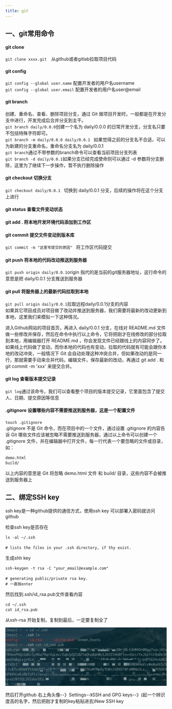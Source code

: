 ```yaml
---
title: git
---
```

## 一、git常用命令

#### git clone
`git clone xxxx.git  `从github或者gitlab拉取项目代码
#### git config
`git config --global user.name` 配置开发者的用户名username<br/>
`git config --global user.email` 配置开发者的用户名user@email
#### git branch
创建、重命名、查看、删除项目分支，通过 Git 做项目开发时，一般都是在开发分支中进行，开发完成后合并分支到主干。<br>
`git branch daily/0.0.0`创建一个名为 daily/0.0.0 的日常开发分支，分支名只要不包括特殊字符即可。<br>
`git branch -m daily/0.0.0 daily/0.0.1 ` 如果觉得之前的分支名不合适，可以为新建的分支重命名，重命名分支名为 daily/0.0.1<br>
`git branch`通过不带参数的branch命令可以查看当前项目分支列表<br>
`git branch -d daily/0.0.1`如果分支已经完成使命则可以通过 -d 参数将分支删除，这里为了继续下一步操作，暂不执行删除操作
#### git checkout 切换分支
`git checkout daily/0.0.1 ` 切换到 daily/0.0.1 分支，后续的操作将在这个分支上进行
#### git status 查看文件变动状态
#### git add .  将本地开发环境代码添加到工作区
#### git commit 提交文件变动到版本库
`git commit -m "这里写提交的原因" ` 将工作区代码提交
#### git push 将本地的代码改动推送到服务器
`git push origin daily/0.0.1`origin 指代的是当前的git服务器地址，这行命令的意思是把 daily/0.0.1 分支推送到服务器
#### git pull 将服务器上的最新代码拉取到本地
`git pull origin daily/0.0.1`拉取远程daily/0.0.1分支的内容<br>
如果其它项目成员对项目做了改动并推送到服务器，我们需要将最新的改动更新到本地，这里我们来模拟一下这种情况。

进入Github网站的项目首页，再进入 daily/0.0.1 分支，在线对 README.md 文件做一些修改并保存，然后在命令中执行以上命令，它将把刚才在线修改的部分拉取到本地，用编辑器打开 README.md ，你会发现文件已经跟线上的内容同步了。 
如果线上代码做了变动，而你本地的代码也有变动，拉取的代码就有可能会跟你本地的改动冲突，一般情况下 Git 会自动处理这种冲突合并，但如果改动的是同一行，那就需要手动来合并代码，编辑文件，保存最新的改动，再通过 git add . 和 git commit -m 'xxx' 来提交合并。

#### git log 查看版本提交记录
`git log`通过该命令，我们可以查看整个项目的版本提交记录，它里面包含了提交人、日期、提交原因等信息

#### .gitignore 设置哪些内容不需要推送到服务器，这是一个配置文件
`touch .gitignore`<br>
.gitignore 不是 Git 命令，而在项目中的一个文件，通过设置 .gitignore 的内容告诉 Git 哪些文件应该被忽略不需要推送到服务器，通过以上命令可以创建一个 .gitignore 文件，并在编辑器中打开文件，每一行代表一个要忽略的文件或目录，如：<br>
```
demo.html
build/
```
以上内容的意思是 Git 将忽略 demo.html 文件 和 build/ 目录，这些内容不会被推送到服务器上



## 二、绑定SSH key
ssh key是一种github提供的通信方式，使用ssh key 可以部署入密码就访问github

检查ssh key是否存在
```
ls -al ~/.ssh

# lists the files in your .ssh directory, if thy exist.
```
生成shh key
```
ssh-keygen -t rsa -C "your_email@example.com"

# generating public/private rsa key.
# 一直按enter
```

然后找到.ssh/id_rsa.pub文件查看内容
```
cd ~/.ssh
cat id_rsa.pub
```
从ssh-rsa 开始复制，复制到最后，一定要复制全了

![ssh-rsa.png](../../.vuepress/public/assets/ssh-rsa.png)

然后打开github 右上角头像--》Settings--》SSH and GPG keys--》(起一个辨识度高的名字，然后把刚才复制的key粘贴进去)New SSH key

<vssue :options="{locale:'zh'}"/>
